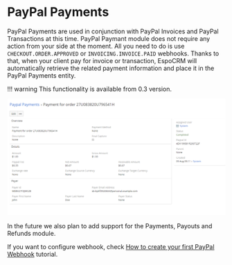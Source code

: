 # PayPal Payments

PayPal Payments are used in conjunction with PayPal Invoices and PayPal Transactions at this time. PayPal Paymant module does not require any action from your side at the moment. All you need to do is use `CHECKOUT.ORDER.APPROVED` or `INVOICING.INVOICE.PAID` webhooks. Thanks to that, when your client pay for invoice or transaction, EspoCRM will automatically retrieve the related payment information and place it in the PayPal Payments entity.

!!! warning
    This functionality is available from 0.3 version.

![PayPal Products](../../images/paypal-payments.png "PayPal Payments")

In the future we also plan to add support for the Payments, Payouts and Refunds module.

If you want to configure webhook, check [How to create your first PayPal Webhook](webhooks.md#how-to-create-your-first-paypal-webhooks) tutorial.
